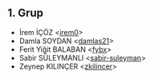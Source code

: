 ## 1. Grup

- İrem İÇÖZ <[irem0](https://github.com/irem0)>
- Damla SOYDAN <[damlas21](https://github.com/damlas21)>
- Ferit Yiğit BALABAN <[fybx](https://github.com/fybx)>
- Sabir SÜLEYMANLI <[sabir-suleyman](https://github.com/sabir-suleyman)>
- Zeynep KILINÇER <[zkilincer](https://github.com/zkilincer)>
